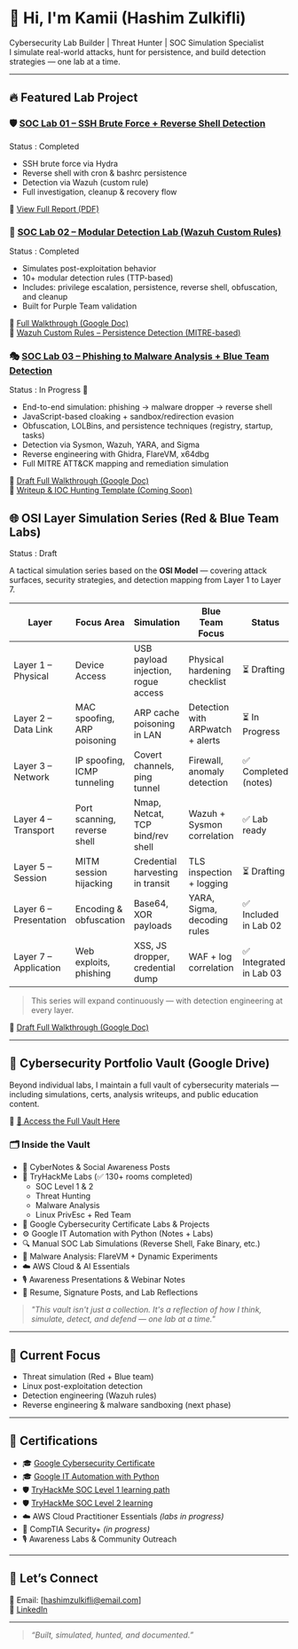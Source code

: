 # 👋 Hi, I'm Kamii (Hashim Zulkifli)

Cybersecurity Lab Builder | Threat Hunter | SOC Simulation Specialist  
I simulate real-world attacks, hunt for persistence, and build detection strategies — one lab at a time.

---

## 🔥 Featured Lab Project

### 🛡️ [SOC Lab 01 – SSH Brute Force + Reverse Shell Detection](https://github.com/Kamii-cxo/SOC-Lab-01-SSH-ReverseShell-Wazuh)
Status : Completed 

- SSH brute force via Hydra  
- Reverse shell with cron & bashrc persistence  
- Detection via Wazuh (custom rule)  
- Full investigation, cleanup & recovery flow

📄 [View Full Report (PDF)](https://drive.google.com/your_link_here)


### 🧩 [SOC Lab 02 – Modular Detection Lab (Wazuh Custom Rules)](https://github.com/Kamii-cxo/SOC-Lab-02-Modular-Detection-Wazuh)
Status : Completed

- Simulates post-exploitation behavior  
- 10+ modular detection rules (TTP-based)  
- Includes: privilege escalation, persistence, reverse shell, obfuscation, and cleanup  
- Built for Purple Team validation

📘 [Full Walkthrough (Google Doc)](https://docs.google.com/document/d/1Y2FkC6LkYLrOxYcMcoFkI49VS0gGtKHXH5pqHC79rRs/edit?usp=drive_link)  
📄 [Wazuh Custom Rules – Persistence Detection (MITRE-based)](https://docs.google.com/document/d/175FfMyy9H1UmCG0DwcVPYH6uuwDrMY47_bgvIxVnBQI/edit?usp=drive_link)

### 🎭 [SOC Lab 03 – Phishing to Malware Analysis + Blue Team Detection](https://github.com/KAmii-cxo/SOC-Lab-03-Phishing-to-Malware-Analysis)
Status : In Progress 🚧

- End-to-end simulation: phishing → malware dropper → reverse shell  
- JavaScript-based cloaking + sandbox/redirection evasion  
- Obfuscation, LOLBins, and persistence techniques (registry, startup, tasks)  
- Detection via Sysmon, Wazuh, YARA, and Sigma  
- Reverse engineering with Ghidra, FlareVM, x64dbg  
- Full MITRE ATT&CK mapping and remediation simulation

📘 [Draft Full Walkthrough (Google Doc)](https://docs.google.com/document/d/1WXb0dAqDu8_Yg6iYG3eDi5MdUlb0n2WpnXP2QtRNZn4/edit?usp=drive_link)  
📄 [Writeup & IOC Hunting Template (Coming Soon)]()

## 🌐 OSI Layer Simulation Series (Red & Blue Team Labs)
Status : Draft 

A tactical simulation series based on the **OSI Model** — covering attack surfaces, security strategies, and detection mapping from Layer 1 to Layer 7.

| Layer | Focus Area | Simulation | Blue Team Focus | Status |
|-------|------------|------------|------------------|--------|
| Layer 1 – Physical | Device Access | USB payload injection, rogue access | Physical hardening checklist | ⏳ Drafting |
| Layer 2 – Data Link | MAC spoofing, ARP poisoning | ARP cache poisoning in LAN | Detection with ARPwatch + alerts | ⏳ In Progress |
| Layer 3 – Network | IP spoofing, ICMP tunneling | Covert channels, ping tunnel | Firewall, anomaly detection | ✅ Completed (notes) |
| Layer 4 – Transport | Port scanning, reverse shell | Nmap, Netcat, TCP bind/rev shell | Wazuh + Sysmon correlation | ✅ Lab ready |
| Layer 5 – Session | MITM session hijacking | Credential harvesting in transit | TLS inspection + logging | ⏳ Drafting |
| Layer 6 – Presentation | Encoding & obfuscation | Base64, XOR payloads | YARA, Sigma, decoding rules | ✅ Included in Lab 02 |
| Layer 7 – Application | Web exploits, phishing | XSS, JS dropper, credential dump | WAF + log correlation | ✅ Integrated in Lab 03 |

> This series will expand continuously — with detection engineering at every layer.

📘 [Draft Full Walkthrough (Google Doc)](https://docs.google.com/document/d/1M8WfJMw8cILIaEgpyZf503XUWFk8yjEqVl7wpSmWYZ4/edit?usp=drive_link)  

---

## 📘 Cybersecurity Portfolio Vault (Google Drive)

Beyond individual labs, I maintain a full vault of cybersecurity materials — including simulations, certs, analysis writeups, and public education content.

📂 [🔗 Access the Full Vault Here](https://drive.google.com/drive/folders/17wl9kDajrwSZJJOf9uIVusCxLa_jdcz7?usp=drive_link)

### 🗂️ Inside the Vault

- 🧠 CyberNotes & Social Awareness Posts  
- 🧪 TryHackMe Labs (✅ 130+ rooms completed)  
  - SOC Level 1 & 2  
  - Threat Hunting  
  - Malware Analysis  
  - Linux PrivEsc + Red Team  
- 📜 Google Cybersecurity Certificate Labs & Projects  
- ⚙️ Google IT Automation with Python (Notes + Labs)  
- 🔍 Manual SOC Lab Simulations (Reverse Shell, Fake Binary, etc.)  
- 🐛 Malware Analysis: FlareVM + Dynamic Experiments  
- ☁️ AWS Cloud & AI Essentials  
- 🎙️ Awareness Presentations & Webinar Notes  
- 🧾 Resume, Signature Posts, and Lab Reflections

> _"This vault isn't just a collection. It's a reflection of how I think, simulate, detect, and defend — one lab at a time."_

---

## 🧠 Current Focus

- Threat simulation (Red + Blue team)
- Linux post-exploitation detection
- Detection engineering (Wazuh rules)
- Reverse engineering & malware sandboxing (next phase)

---

## 📜 Certifications

- 🎓 [Google Cybersecurity Certificate](https://www.coursera.org/account/accomplishments/specialization/9WTLJXCAS0ZY)  
- 🎓 [Google IT Automation with Python](https://www.coursera.org/account/accomplishments/specialization/6EE9PNZKPIDB)  
- 🛡️ [TryHackMe SOC Level 1 learning path](https://tryhackme-certificates.s3-eu-west-1.amazonaws.com/THM-6FADHLSSBA.pdf)  
- 🛡️ [TryHackMe SOC Level 2 learning](https://tryhackme-certificates.s3-eu-west-1.amazonaws.com/THM-SSJ7SOWIKN.pdf)  
- ☁️ AWS Cloud Practitioner Essentials *(labs in progress)*  
- 🧪 CompTIA Security+ *(in progress)*  
- 🎙️ Awareness Labs & Community Outreach

---

## 🤝 Let’s Connect

📧 Email: [hashimzulkifli@email.com]  
🔗 [LinkedIn](https://linkedin.com/in/hashim-zulkifli)

---

> _“Built, simulated, hunted, and documented.”_

